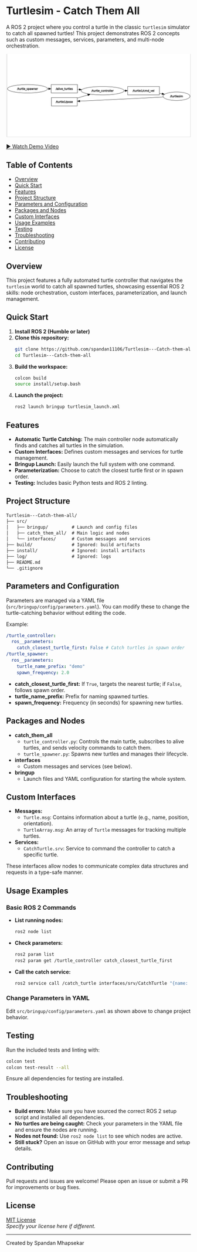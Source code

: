# Turtlesim - Catch Them All

A ROS 2 project where you control a turtle in the classic `turtlesim` simulator to catch all spawned turtles! This project demonstrates ROS 2 concepts such as custom messages, services, parameters, and multi-node orchestration.

![Project Screenshot](image.png)

[▶️ Watch Demo Video](project_demo.webm)

## Table of Contents
- [Overview](#overview)
- [Quick Start](#quick-start)
- [Features](#features)
- [Project Structure](#project-structure)
- [Parameters and Configuration](#parameters-and-configuration)
- [Packages and Nodes](#packages-and-nodes)
- [Custom Interfaces](#custom-interfaces)
- [Usage Examples](#usage-examples)
- [Testing](#testing)
- [Troubleshooting](#troubleshooting)
- [Contributing](#contributing)
- [License](#license)

## Overview
This project features a fully automated turtle controller that navigates the `turtlesim` world to catch all spawned turtles, showcasing essential ROS 2 skills: node orchestration, custom interfaces, parameterization, and launch management.

## Quick Start
1. **Install ROS 2 (Humble or later)**
2. **Clone this repository:**
   ```sh
   git clone https://github.com/spandan11106/Turtlesim---Catch-them-all.git
   cd Turtlesim---Catch-them-all
   ```
3. **Build the workspace:**
   ```sh
   colcon build
   source install/setup.bash
   ```
4. **Launch the project:**
   ```sh
   ros2 launch bringup turtlesim_launch.xml
   ```

## Features
- **Automatic Turtle Catching:** The main controller node automatically finds and catches all turtles in the simulation.
- **Custom Interfaces:** Defines custom messages and services for turtle management.
- **Bringup Launch:** Easily launch the full system with one command.
- **Parameterization:** Choose to catch the closest turtle first or in spawn order.
- **Testing:** Includes basic Python tests and ROS 2 linting.

## Project Structure
```
Turtlesim---Catch-them-all/
├── src/
│   ├── bringup/         # Launch and config files
│   ├── catch_them_all/  # Main logic and nodes
│   └── interfaces/      # Custom messages and services
├── build/               # Ignored: build artifacts
├── install/             # Ignored: install artifacts
├── log/                 # Ignored: logs
├── README.md
└── .gitignore
```

## Parameters and Configuration
Parameters are managed via a YAML file (`src/bringup/config/parameters.yaml`). You can modify these to change the turtle-catching behavior without editing the code.

Example:
```yaml
/turtle_controller:
  ros__parameters:
    catch_closest_turtle_first: False # Catch turtles in spawn order
/turtle_spawner:
  ros__parameters:
    turtle_name_prefix: "demo"
    spawn_frequency: 2.0
```
- **catch_closest_turtle_first:** If `True`, targets the nearest turtle; if `False`, follows spawn order.
- **turtle_name_prefix:** Prefix for naming spawned turtles.
- **spawn_frequency:** Frequency (in seconds) for spawning new turtles.

## Packages and Nodes
- **catch_them_all**
  - `turtle_controller.py`: Controls the main turtle, subscribes to alive turtles, and sends velocity commands to catch them.
  - `turtle_spawner.py`: Spawns new turtles and manages their lifecycle.
- **interfaces**
  - Custom messages and services (see below).
- **bringup**
  - Launch files and YAML configuration for starting the whole system.

## Custom Interfaces
- **Messages:**
  - `Turtle.msg`: Contains information about a turtle (e.g., name, position, orientation).
  - `TurtleArray.msg`: An array of `Turtle` messages for tracking multiple turtles.
- **Services:**
  - `CatchTurtle.srv`: Service to command the controller to catch a specific turtle.

These interfaces allow nodes to communicate complex data structures and requests in a type-safe manner.

## Usage Examples
### Basic ROS 2 Commands
- **List running nodes:**
  ```sh
  ros2 node list
  ```
- **Check parameters:**
  ```sh
  ros2 param list
  ros2 param get /turtle_controller catch_closest_turtle_first
  ```
- **Call the catch service:**
  ```sh
  ros2 service call /catch_turtle interfaces/srv/CatchTurtle "{name: 'turtle2'}"
  ```

### Change Parameters in YAML
Edit `src/bringup/config/parameters.yaml` as shown above to change project behavior.

## Testing
Run the included tests and linting with:
```sh
colcon test
colcon test-result --all
```
Ensure all dependencies for testing are installed.

## Troubleshooting
- **Build errors:** Make sure you have sourced the correct ROS 2 setup script and installed all dependencies.
- **No turtles are being caught:** Check your parameters in the YAML file and ensure the nodes are running.
- **Nodes not found:** Use `ros2 node list` to see which nodes are active.
- **Still stuck?** Open an issue on GitHub with your error message and setup details.

## Contributing
Pull requests and issues are welcome! Please open an issue or submit a PR for improvements or bug fixes.

## License
[MIT License](LICENSE)  
*Specify your license here if different.*

---
Created by Spandan Mhapsekar
